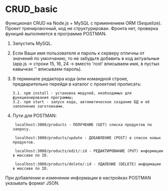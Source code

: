 # CRUD_basic

Функционал CRUD на Node.js + MySQL с применением ORM (Sequelize).
Проект тренировочный, код не структурирован. Фронта нет, проверка функций выполняется в программе POSTMAN.

1.  Запустить MySQL.

2.  Если Ваши имя пользователя и пароль к серверу отличны от значений по умолчанию, то не забудьте добавить в код
    актуальные (app.js -> строки 15, 16, 24 -> вместо 'root' вписываем имя, в пустых кавычках '' вписываем пароль).

3.  В терминале редактора кода (или командной строке, предварительно перейдя в каталог с проектом) прописать:
   
        3.1. npm install - установка модулей, необходимых для функционирования программы;
        3.2. npm start - запуск кода, автоматическое создание БД и её заполнение заготовками.

4. Пути для POSTMAN:

        localhost:3000/products - ПОЛУЧЕНИЕ (GET) списка продуктов по запросу.

        localhost:3000/products/update - ДОБАВЛЕНИЕ (POST) в список новых продуктов.
  
        localhost:3000/products/edit/:id - РЕДАКТИРОВАНИЕ (PUT) информации в массиве по ID.
  
        localhost:3000/products/delete/:id - УДАЛЕНИЕ (DELETE) информации в массиве по ID.

При добавлении и изменении информации в настройках POSTMAN указывать формат JSON.
